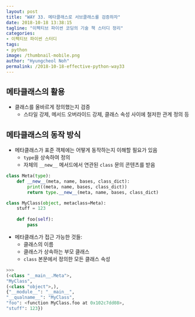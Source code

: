 ```yaml
---
layout: post
title: "WAY 33. 메타클래스로 서브클래스를 검증하자"
date: 2018-10-18 13:38:15
tagline: "이펙티브 파이썬 코딩의 기술 책 스터디 정리"
categories:
- 이펙티브 파이썬 스터디
tags:
- python
image: /thumbnail-mobile.png
author: "Hyungcheol Noh"
permalink: /2018-10-18-effective-python-way33
---
```


## 메타클래스의 활용
- 클래스를 올바르게 정의했는지 검증
  - 스타일 강제, 메서드 오버라이드 강제, 클래스 속성 사이에 철저한 관계 정의 등

## 메타클래스의 동작 방식
- 메타클래스가 표준 객체에는 어떻게 동작하는지 이해할 필요가 있음
  - `type`을 상속하여 정의
  - 자체의 `__new__` 메서드에서 연관된 `class` 문의 콘텐츠를 받음

```python
class Meta(type):
    def __new__(meta, name, bases, class_dict):
        print((meta, name, bases, class_dict))
        return type.__new__(meta, name, bases, class_dict)

class MyClass(object, metaclass=Meta):
    stuff = 123
    
    def foo(self):
        pass
```

- 메타클래스가 접근 가능한 것들:
  - 클래스의 이름
  - 클래스가 상속하는 부모 클래스
  - `class` 본문에서 정의한 모든 클래스 속성

```python
>>>
(<class "__main__.Meta">,
"MyClass",
(<class "object">,),
{"__module__": "__main__",
"__qualname__": "MyClass",
"foo": <function MyClass.foo at 0x102c7dd08>,
"stuff": 123})
```

